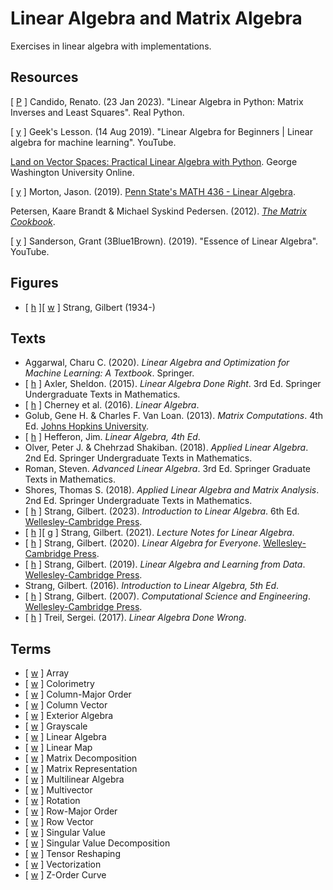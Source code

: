 # Linear Algebra and Matrix Algebra

Exercises in linear algebra with implementations.

## Resources

[ [P](https://realpython.com/python-linear-algebra/) ] Candido, Renato. (23 Jan 2023). "Linear Algebra in Python: Matrix Inverses and Least Squares". Real Python.

[ [y](https://www.youtube.com/watch?v=kZwSqZuBMGg) ] Geek's Lesson. (14 Aug 2019). "Linear Algebra for Beginners | Linear algebra for machine learning". YouTube.

[Land on Vector Spaces: Practical Linear Algebra with Python](https://github.com/engineersCode/EngComp4_landlinear). George Washington University Online.

[ [y](https://www.youtube.com/channel/UCCMgenf_ppIppEJZRBwbK_g) ] Morton, Jason. (2019). [Penn State's MATH 436 - Linear Algebra](http://jasonmorton.github.io/LinearAlgebra/).

Petersen, Kaare Brandt & Michael Syskind Pedersen. (2012). [_The Matrix Cookbook_](https://www.math.uwaterloo.ca/~hwolkowi/matrixcookbook.pdf).

[ [y](https://www.youtube.com/playlist?list=PLZHQObOWTQDPD3MizzM2xVFitgF8hE_ab) ] Sanderson, Grant (3Blue1Brown). (2019). "Essence of Linear Algebra". YouTube.

## Figures

* [ [h](https://math.mit.edu/~gs/) ][ [w](https://en.wikipedia.org/wiki/Gilbert_Strang) ] Strang, Gilbert (1934-)

## Texts

* Aggarwal, Charu C. (2020). _Linear Algebra and Optimization for Machine Learning: A Textbook_. Springer.
* [ [h](https://linear.axler.net) ] Axler, Sheldon. (2015). _Linear Algebra Done Right_. 3rd Ed. Springer Undergraduate Texts in Mathematics.
* [ [h](https://www.math.ucdavis.edu/~linear/) ] Cherney et al. (2016). _Linear Algebra_.
* Golub, Gene H. & Charles F. Van Loan. (2013). _Matrix Computations_. 4th Ed. [Johns Hopkins University](https://www.press.jhu.edu/books/title/10678/matrix-computations).
* [ [h](http://joshua.smcvt.edu/linearalgebra/#current_version) ] Hefferon, Jim. _Linear Algebra, 4th Ed_.
* Olver, Peter J. & Chehrzad Shakiban. (2018). _Applied Linear Algebra_. 2nd Ed. Springer Undergraduate Texts in Mathematics.
* Roman, Steven. _Advanced Linear Algebra_. 3rd Ed. Springer Graduate Texts in Mathematics.
* Shores, Thomas S. (2018). _Applied Linear Algebra and Matrix Analysis_. 2nd Ed. Springer Undergraduate Texts in Mathematics.
* [ [h](https://math.mit.edu/~gs/linearalgebra/) ] Strang, Gilbert. (2023). _Introduction to Linear Algebra_. 6th Ed. [Wellesley-Cambridge Press](https://www.wellesleycambridge.com/).
* [ [h](https://math.mit.edu/~gs/LectureNotes/) ][ [g](https://github.com/kenjihiranabe/The-Art-of-Linear-Algebra/tree/main) ] Strang, Gilbert. (2021). _Lecture Notes for Linear Algebra_.
* [ [h](https://math.mit.edu/~gs/everyone/) ] Strang, Gilbert. (2020). _Linear Algebra for Everyone_. [Wellesley-Cambridge Press](https://www.wellesleycambridge.com/).
* [ [h](https://math.mit.edu/~gs/learningfromdata/) ] Strang, Gilbert. (2019). _Linear Algebra and Learning from Data_. [Wellesley-Cambridge Press](https://www.wellesleycambridge.com/).
* Strang, Gilbert. (2016). _Introduction to Linear Algebra, 5th Ed_.
* [ [h](https://math.mit.edu/~gs/cse/) ] Strang, Gilbert. (2007). _Computational Science and Engineering_. [Wellesley-Cambridge Press](https://www.wellesleycambridge.com/).
* [ [h](https://sites.google.com/a/brown.edu/sergei-treil-homepage/linear-algebra-done-wrong) ] Treil, Sergei. (2017). _Linear Algebra Done Wrong_.

## Terms

* [ [w](https://en.wikipedia.org/wiki/Array_(data_structure)) ] Array
* [ [w](https://en.wikipedia.org/wiki/Colorimetry) ] Colorimetry
* [ [w](https://en.wikipedia.org/wiki/Row-_and_column-major_order) ] Column-Major Order
* [ [w](https://en.wikipedia.org/wiki/Row_and_column_vectors) ] Column Vector
* [ [w](https://en.wikipedia.org/wiki/Exterior_algebra) ] Exterior Algebra
* [ [w](https://en.wikipedia.org/wiki/Grayscale#Colorimetric_(perceptual_luminance-reserving)_conversion_to_grayscale) ] Grayscale
* [ [w](https://en.wikipedia.org/wiki/Linear_algebra) ] Linear Algebra
* [ [w](https://en.wikipedia.org/wiki/Linear_map) ] Linear Map
* [ [w](https://en.wikipedia.org/wiki/Matrix_decomposition) ] Matrix Decomposition
* [ [w](https://en.wikipedia.org/wiki/Matrix_representation) ] Matrix Representation
* [ [w](https://en.wikipedia.org/wiki/Multilinear_algebra) ] Multilinear Algebra
* [ [w](https://en.wikipedia.org/wiki/Multivector) ] Multivector
* [ [w](https://en.wikipedia.org/wiki/Rotation_(mathematics)) ] Rotation
* [ [w](https://en.wikipedia.org/wiki/Row-_and_column-major_order) ] Row-Major Order
* [ [w](https://en.wikipedia.org/wiki/Row_and_column_vectors) ] Row Vector
* [ [w](https://en.wikipedia.org/wiki/Singular_value) ] Singular Value
* [ [w](https://en.wikipedia.org/wiki/Singular_value_decomposition) ] Singular Value Decomposition
* [ [w](https://en.wikipedia.org/wiki/Tensor_reshaping) ] Tensor Reshaping
* [ [w](https://en.wikipedia.org/wiki/Vectorization_(mathematics)) ] Vectorization
* [ [w](https://en.wikipedia.org/wiki/Z-order_curve) ] Z-Order Curve